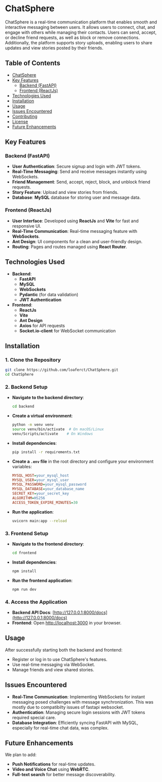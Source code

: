 # ChatSphere

ChatSphere is a real-time communication platform that enables smooth and interactive messaging between users. It allows users to connect, chat, and engage with others while managing their contacts. Users can send, accept, or decline friend requests, as well as block or remove connections. Additionally, the platform supports story uploads, enabling users to share updates and view stories posted by their friends.

## Table of Contents
- [ChatSphere](#ChatSphere)
- [Key Features](#key-features)
  - [Backend (FastAPI)](#backend-fastapi)
  - [Frontend (ReactJs)](#frontend-reactjs)
- [Technologies Used](#technologies-used)
- [Installation](#installation)
- [Usage](#usage)
- [Issues Encountered](#issues-encountered)
- [Contributing](#contributing)
- [License](#license)
- [Future Enhancements](#future-enhancements)


## Key Features

### Backend (FastAPI)
- **User Authentication**: Secure signup and login with JWT tokens.
- **Real-Time Messaging**: Send and receive messages instantly using WebSockets.
- **Friend Management**: Send, accept, reject, block, and unblock friend requests.
- **Story Feature**: Upload and view stories from friends.
- **Database**: **MySQL** database for storing user and message data.

### Frontend (ReactJs)
- **User Interface**: Developed using **ReactJs** and **Vite** for fast and responsive UI.
- **Real-Time Communication**: Real-time messaging feature with **WebSockets**.
- **Ant Design**: UI components for a clean and user-friendly design.
- **Routing**: Pages and routes managed using **React Router**.

## Technologies Used
- **Backend**: 
  - **FastAPI**
  - **MySQL**
  - **WebSockets**
  - **Pydantic** (for data validation)
  - **JWT Authentication**
- **Frontend**: 
  - **ReactJs**
  - **Vite**
  - **Ant Design**
  - **Axios** for API requests
  - **Socket.io-client** for WebSocket communication

## Installation

### 1. Clone the Repository
```sh
git clone https://github.com/loaferct/ChatSphere.git
cd ChatSphere
```

### 2. Backend Setup
- **Navigate to the backend directory**:
  ```sh
  cd backend
  ```

- **Create a virtual environment**:
  ```sh
  python -m venv venv
  source venv/bin/activate  # On macOS/Linux
  venv/Scripts/activate    # On Windows
  ```

- **Install dependencies**:
  ```sh
  pip install -r requirements.txt
  ```

- **Create a `.env` file** in the root directory and configure your environment variables:
  ```ini
  MYSQL_HOST=your_mysql_host
  MYSQL_USER=your_mysql_user
  MYSQL_PASSWORD=your_mysql_password
  MYSQL_DATABASE=your_database_name
  SECRET_KEY=your_secret_key
  ALGORITHM=HS256
  ACCESS_TOKEN_EXPIRE_MINUTES=30
  ```

- **Run the application**:
  ```sh
  uvicorn main:app --reload
  ```

### 3. Frontend Setup
- **Navigate to the frontend directory**:
  ```sh
  cd frontend
  ```

- **Install dependencies**:
  ```sh
  npm install
  ```

- **Run the frontend application**:
  ```sh
  npm run dev
  ```

### 4. Access the Application
- **Backend API Docs**: [http://127.0.0.1:8000/docs](http://127.0.0.1:8000/docs)
- **Frontend**: Open [http://localhost:3000](http://localhost:3000) in your browser.

## Usage

After successfully starting both the backend and frontend:
- Register or log in to use ChatSphere's features.
- Use real-time messaging via WebSocket.
- Manage friends and view shared stories.

## Issues Encountered

- **Real-Time Communication**: Implementing WebSockets for instant messaging posed challenges with message synchronization. This was mostly due to compatibilty issues
                               of fastapi websocket.
- **Authentication**: Managing secure login sessions with JWT tokens required special care.
- **Database Integration**: Efficiently syncing FastAPI with MySQL, especially for real-time chat data, was complex.

## Future Enhancements
We plan to add:
- **Push Notifications** for real-time updates.
- **Video and Voice Chat** using **WebRTC**.
- **Full-text search** for better message discoverability.

